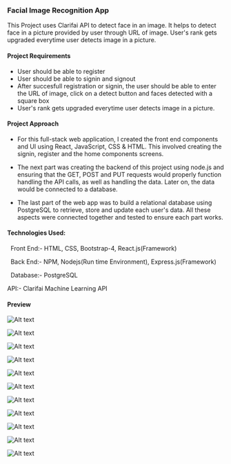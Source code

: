 ### Facial Image Recognition App

This Project uses Clarifai API to detect face in an image. It helps to detect face in a picture provided by user through URL of image. User's rank gets upgraded everytime user detects image in a picture.

#### Project Requirements
- User should be able to register
- User should be able to signin and signout 
- After succesfull registration or signin, the user should be able to enter the URL of image, click on a detect button and faces detected with a square box
- User's rank gets upgraded everytime user detects image in a picture.


#### Project Approach

- For this full-stack web application, I created the front end components and UI using React, JavaScript, CSS & HTML. This involved creating the signin, register and the home components screens. 

- The next part was creating the backend of this project using node.js and ensuring that the GET, POST and PUT requests would properly function handling the API calls, as well as handling the data. Later on, the data would be connected to a database.

- The last part of the web app was to build a relational database using PostgreSQL to retrieve, store and update each user's data. All these aspects were connected together and tested to ensure each part works.


#### Technologies Used:

  Front End:- HTML, CSS, Bootstrap-4, React.js(Framework)
  
  Back End:- NPM, Nodejs(Run time Environment), Express.js(Framework)
  
  Database:- PostgreSQL
  
  API:- Clarifai Machine Learning API
  

#### Preview

![Alt text](/social-media/1.png "Optional title")

![Alt text](/social-media/2.png "Optional title")

![Alt text](/social-media/3.png "Optional title")

![Alt text](/social-media/4.png "Optional title")

![Alt text](/social-media/5.png "Optional title")

![Alt text](/social-media/6.png "Optional title")

![Alt text](/social-media/7.png "Optional title")

![Alt text](/social-media/8.png "Optional title")

![Alt text](/social-media/9.png "Optional title")

![Alt text](/social-media/10.png "Optional title")

![Alt text](/social-media/11.png "Optional title")
